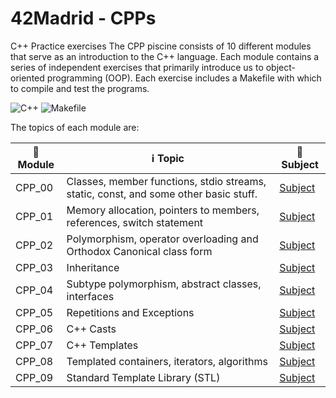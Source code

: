 # 42Madrid - CPPs

C++ Practice exercises 
The CPP piscine consists of 10 different modules that serve as an introduction to the C++ language. Each module contains a series of independent exercises that primarily introduce us to object-oriented programming (OOP). Each exercise includes a Makefile with which to compile and test the programs.

![C++](https://img.shields.io/badge/C++-a?style=for-the-badge&logo=C%2B%2B&color=purple)
![Makefile](https://img.shields.io/badge/Makefile-a?style=for-the-badge&logo=monster&logoColor=orange&color=grey)

The topics of each module are:

| 📕 Module | ℹ️ Topic | 📄 Subject |
|------|-------|-------|
|CPP_00| Classes, member functions, stdio streams, static, const, and some other basic stuff. | [Subject](https://github.com/MGuardia10/42cursus/tree/main/subjects/en/cpp0_subject_en.pdf) |
|CPP_01| Memory allocation, pointers to members, references, switch statement | [Subject](https://github.com/MGuardia10/42cursus/tree/main/subjects/en/cpp1_subject_en.pdf) |
|CPP_02| Polymorphism, operator overloading and Orthodox Canonical class form | [Subject](https://github.com/MGuardia10/42cursus/tree/main/subjects/en/cpp2_subject_en.pdf) |
|CPP_03| Inheritance | [Subject](https://github.com/MGuardia10/42cursus/tree/main/subjects/en/cpp3_subject_en.pdf) |
|CPP_04| Subtype polymorphism, abstract classes, interfaces | [Subject](https://github.com/MGuardia10/42cursus/tree/main/subjects/en/cpp4_subject_en.pdf) |
|CPP_05| Repetitions and Exceptions | [Subject](https://github.com/MGuardia10/42cursus/tree/main/subjects/en/cpp5_subject_en.pdf) |
|CPP_06| C++ Casts | [Subject](https://github.com/MGuardia10/42cursus/tree/main/subjects/en/cpp6_subject_en.pdf) |
|CPP_07| C++ Templates | [Subject](https://github.com/MGuardia10/42cursus/tree/main/subjects/en/cpp7_subject_en.pdf) |
|CPP_08| Templated containers, iterators, algorithms | [Subject](https://github.com/MGuardia10/42cursus/tree/main/subjects/en/cpp8_subject_en.pdf) |
|CPP_09| Standard Template Library (STL) | [Subject](https://github.com/MGuardia10/42cursus/tree/main/subjects/en/cpp9_subject_en.pdf) |


